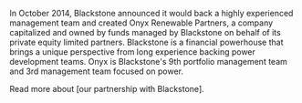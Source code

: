 In October 2014, Blackstone announced it would back a highly experienced management team and created Onyx Renewable Partners, a company capitalized and owned by funds managed by Blackstone on behalf of its private equity limited partners. Blackstone is a financial powerhouse that brings a unique perspective from long experience backing power development teams. Onyx is Blackstone's 9th portfolio management team and 3rd management team focused on power.

Read more about [our partnership with Blackstone].
